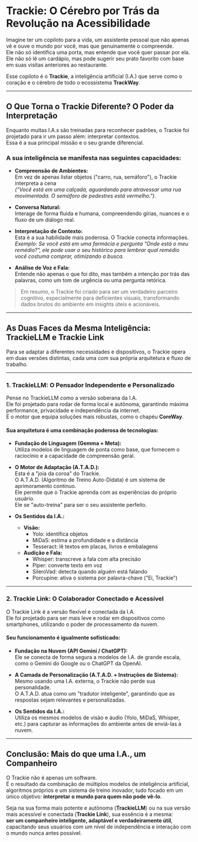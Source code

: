 
# Trackie: O Cérebro por Trás da Revolução na Acessibilidade

Imagine ter um copiloto para a vida, um assistente pessoal que não apenas vê e ouve o mundo por você, mas que genuinamente o compreende.  
Ele não só identifica uma porta, mas entende que você quer passar por ela.  
Ele não só lê um cardápio, mas pode sugerir seu prato favorito com base em suas visitas anteriores ao restaurante.

Esse copiloto é o **Trackie**, a inteligência artificial (I.A.) que serve como o coração e o cérebro de todo o ecossistema **TrackWay**.

---

## O Que Torna o Trackie Diferente? O Poder da Interpretação

Enquanto muitas I.A.s são treinadas para reconhecer padrões, o Trackie foi projetado para ir um passo além: interpretar contextos.  
Essa é a sua principal missão e o seu grande diferencial.

### A sua inteligência se manifesta nas seguintes capacidades:

- **Compreensão de Ambientes:**  
  Em vez de apenas listar objetos ("carro, rua, semáforo"), o Trackie interpreta a cena  
  *("Você está em uma calçada, aguardando para atravessar uma rua movimentada. O semáforo de pedestres está vermelho.")*.

- **Conversa Natural:**  
  Interage de forma fluida e humana, compreendendo gírias, nuances e o fluxo de um diálogo real.

- **Interpretação de Contexto:**  
  Esta é a sua habilidade mais poderosa. O Trackie conecta informações.  
  *Exemplo: Se você está em uma farmácia e pergunta "Onde está o meu remédio?", ele pode usar o seu histórico para lembrar qual remédio você costuma comprar, otimizando a busca.*

- **Análise de Voz e Fala:**  
  Entende não apenas o que foi dito, mas também a intenção por trás das palavras, como um tom de urgência ou uma pergunta retórica.

> Em resumo, o Trackie foi criado para ser um verdadeiro parceiro cognitivo, especialmente para deficientes visuais, transformando dados brutos do ambiente em insights úteis e acionáveis.

---

## As Duas Faces da Mesma Inteligência: TrackieLLM e Trackie Link

Para se adaptar a diferentes necessidades e dispositivos, o Trackie opera em duas versões distintas, cada uma com sua própria arquitetura e fluxo de trabalho.

---

### 1. TrackieLLM: O Pensador Independente e Personalizado

Pense no TrackieLLM como a versão soberana da I.A.  
Ele foi projetado para rodar de forma local e autônoma, garantindo máxima performance, privacidade e independência da internet.  
É o motor que equipa soluções mais robustas, como o chapéu **CoreWay**.

#### Sua arquitetura é uma combinação poderosa de tecnologias:

- **Fundação de Linguagem (Gemma + Meta):**  
  Utiliza modelos de linguagem de ponta como base, que fornecem o raciocínio e a capacidade de compreensão geral.

- **O Motor de Adaptação (A.T.A.D.):**  
  Esta é a "joia da coroa" do Trackie.  
  O A.T.A.D. (Algoritmo de Treino Auto-Didata) é um sistema de aprimoramento contínuo.  
  Ele permite que o Trackie aprenda com as experiências do próprio usuário.  
  Ele se "auto-treina" para ser o seu assistente perfeito.

- **Os Sentidos da I.A.:**  
  - **Visão:**  
    - Yolo: identifica objetos  
    - MiDaS: estima a profundidade e a distância  
    - Tesseract: lê textos em placas, livros e embalagens  
  - **Audição e Fala:**  
    - Whisper: transcreve a fala com alta precisão  
    - Piper: converte texto em voz  
    - SileroVad: detecta quando alguém está falando  
    - Porcupine: ativa o sistema por palavra-chave ("Ei, Trackie")

---

### 2. Trackie Link: O Colaborador Conectado e Acessível

O Trackie Link é a versão flexível e conectada da I.A.  
Ele foi projetado para ser mais leve e rodar em dispositivos como smartphones, utilizando o poder de processamento da nuvem.

#### Seu funcionamento é igualmente sofisticado:

- **Fundação na Nuvem (API Gemini / ChatGPT):**  
  Ele se conecta de forma segura a modelos de I.A. de grande escala, como o Gemini do Google ou o ChatGPT da OpenAI.

- **A Camada de Personalização (A.T.A.D. + Instruções de Sistema):**  
  Mesmo usando uma I.A. externa, o Trackie não perde sua personalidade.  
  O A.T.A.D. atua como um "tradutor inteligente", garantindo que as respostas sejam relevantes e personalizadas.

- **Os Sentidos da I.A.:**  
  Utiliza os mesmos modelos de visão e áudio (Yolo, MiDaS, Whisper, etc.) para capturar as informações do ambiente antes de enviá-las à nuvem.

---

## Conclusão: Mais do que uma I.A., um Companheiro

O Trackie não é apenas um software.  
É o resultado da combinação de múltiplos modelos de inteligência artificial, algoritmos próprios e um sistema de treino inovador, tudo focado em um único objetivo: **interpretar o mundo para quem não pode vê-lo**.

Seja na sua forma mais potente e autônoma (**TrackieLLM**) ou na sua versão mais acessível e conectada (**Trackie Link**), sua essência é a mesma:  
**ser um companheiro inteligente, adaptável e verdadeiramente útil**, capacitando seus usuários com um nível de independência e interação com o mundo nunca antes possível.
